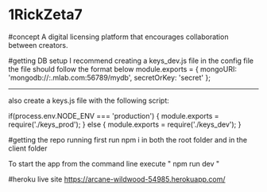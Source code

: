 # 1RickZeta7

#concept
A digital licensing platform that encourages collaboration between creators.

#getting DB setup
I recommend creating a keys_dev.js file in the config file the file should follow the format below
module.exports = {
    mongoURI: 'mongodb://<dbuser>:<dbuser>.mlab.com:56789/mydb',
    secretOrKey: 'secret'
  };

----------------------------------------------------------------------------
also create a keys.js file with the following script:

if(process.env.NODE_ENV === 'production') {
  module.exports = require('./keys_prod');
} else {
  module.exports = require('./keys_dev');
}

#getting the repo running
first run npm i in both the root folder and in the client folder

To start the app from the command line execute " npm run dev "

#heroku live site
https://arcane-wildwood-54985.herokuapp.com/